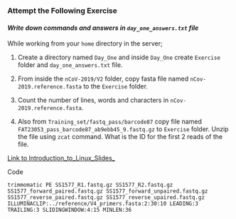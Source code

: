 ### Attempt the Following Exercise
#### *Write down commands and answers in `day_one_answers.txt` file*
While working from your `home` directory in the server; 

1. Create a directory named `Day_One` and inside `Day_One` create `Exercise` folder and `day_one_answers.txt` file.

2. From inside the `nCoV-2019/V2` folder, copy fasta file named `nCov-2019.reference.fasta` to the `Exercise` folder.

3. Count the number of lines, words and characters in `nCov-2019.reference.fasta`.

4. Also from `Training_set/fastq_pass/barcode87` copy file named `FAT23053_pass_barcode87_ab9ebb45_9.fastq.gz` to `Exercise` folder. Unzip the file using `zcat` command. What is the ID for the first 2 reads of the file.


[Link to Introduction_to_Linux_Slides_](https://kemriwellcometrust-my.sharepoint.com/:p:/g/personal/jmwanga_kemri-wellcome_org/EZTPY9xsGLhPqaU36QeV-swBuUo3onBPyT6BLbBDy3fqFg?e=4Eb7hH)



Code

`trimmomatic PE SS1577_R1.fastq.gz SS1577_R2.fastq.gz SS1577_forward_paired.fastq.gz SS1577_forward_unpaired.fastq.gz SS1577_reverse_paired.fastq.gz SS1577_reverse_upaired.fastq.gz ILLUMINACLIP:../reference/V4_primers.fasta:2:30:10 LEADING:3 TRAILING:3 SLIDINGWINDOW:4:15 MINLEN:36`
